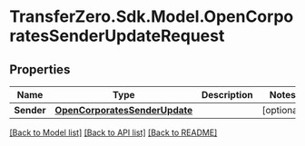 
# TransferZero.Sdk.Model.OpenCorporatesSenderUpdateRequest

## Properties

Name | Type | Description | Notes
------------ | ------------- | ------------- | -------------
**Sender** | [**OpenCorporatesSenderUpdate**](OpenCorporatesSenderUpdate.md) |  | [optional] 

[[Back to Model list]](../README.md#documentation-for-models)
[[Back to API list]](../README.md#documentation-for-api-endpoints)
[[Back to README]](../README.md)

